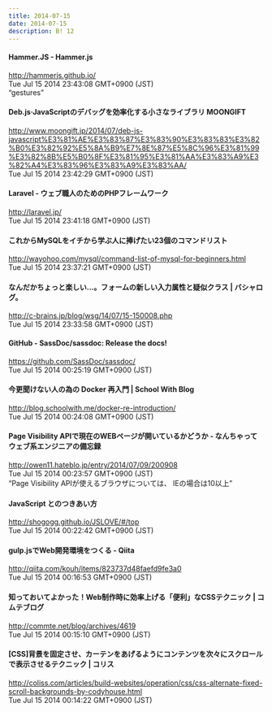 ```yaml
---
title: 2014-07-15
date: 2014-07-15
description: B! 12
---
```


#### Hammer.JS - Hammer.js
http://hammerjs.github.io/<br>
Tue Jul 15 2014 23:43:08 GMT+0900 (JST)<br>
“gestures”


#### Deb.js·JavaScriptのデバッグを効率化する小さなライブラリ MOONGIFT
http://www.moongift.jp/2014/07/deb-js-javascript%E3%81%AE%E3%83%87%E3%83%90%E3%83%83%E3%82%B0%E3%82%92%E5%8A%B9%E7%8E%87%E5%8C%96%E3%81%99%E3%82%8B%E5%B0%8F%E3%81%95%E3%81%AA%E3%83%A9%E3%82%A4%E3%83%96%E3%83%A9%E3%83%AA/<br>
Tue Jul 15 2014 23:42:29 GMT+0900 (JST)<br>


#### Laravel - ウェブ職人のためのPHPフレームワーク
http://laravel.jp/<br>
Tue Jul 15 2014 23:41:18 GMT+0900 (JST)<br>


#### これからMySQLをイチから学ぶ人に捧げたい23個のコマンドリスト
http://wayohoo.com/mysql/command-list-of-mysql-for-beginners.html<br>
Tue Jul 15 2014 23:37:21 GMT+0900 (JST)<br>


#### なんだかちょっと楽しい...。フォームの新しい入力属性と疑似クラス | バシャログ。
http://c-brains.jp/blog/wsg/14/07/15-150008.php<br>
Tue Jul 15 2014 23:33:58 GMT+0900 (JST)<br>


#### GitHub - SassDoc/sassdoc: Release the docs!
https://github.com/SassDoc/sassdoc/<br>
Tue Jul 15 2014 00:25:19 GMT+0900 (JST)<br>


#### 今更聞けない人の為の Docker 再入門 | School With Blog
http://blog.schoolwith.me/docker-re-introduction/<br>
Tue Jul 15 2014 00:24:08 GMT+0900 (JST)<br>


#### Page Visibility APIで現在のWEBページが開いているかどうか - なんちゃってウェブ系エンジニアの備忘録
http://owen11.hateblo.jp/entry/2014/07/09/200908<br>
Tue Jul 15 2014 00:23:57 GMT+0900 (JST)<br>
“Page Visibility APIが使えるブラウザについては、 IEの場合は10以上”


#### JavaScript とのつきあい方
http://shogogg.github.io/JSLOVE/#/top<br>
Tue Jul 15 2014 00:22:42 GMT+0900 (JST)<br>


#### gulp.jsでWeb開発環境をつくる - Qiita
http://qiita.com/kouh/items/823737d48faefd9fe3a0<br>
Tue Jul 15 2014 00:16:53 GMT+0900 (JST)<br>


#### 知っておいてよかった！Web制作時に効率上げる「便利」なCSSテクニック | コムテブログ
http://commte.net/blog/archives/4619<br>
Tue Jul 15 2014 00:15:10 GMT+0900 (JST)<br>


####   [CSS]背景を固定させ、カーテンをあげるようにコンテンツを次々にスクロールで表示させるテクニック | コリス
http://coliss.com/articles/build-websites/operation/css/css-alternate-fixed-scroll-backgrounds-by-codyhouse.html<br>
Tue Jul 15 2014 00:14:22 GMT+0900 (JST)<br>


